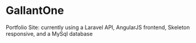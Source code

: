 # GallantOne
Portfolio Site: currently using a Laravel API, AngularJS frontend, Skeleton responsive, and a MySql database
